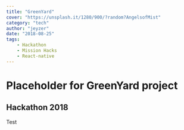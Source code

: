 ```yaml
---
title: "GreenYard"
cover: "https://unsplash.it/1280/900/?random?AngelsofMist"
category: "tech"
author: "jeyzer"
date: "2018-08-25"
tags:
    - Hackathon
    - Mission Hacks
    - React-native
---
```

# Placeholder for GreenYard project

## Hackathon 2018

Test